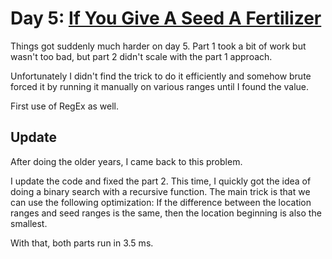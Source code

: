 # Day 5: [If You Give A Seed A Fertilizer](https://adventofcode.com/2023/day/5)

Things got suddenly much harder on day 5. Part 1 took a bit of work but wasn't too bad, but part 2 didn't scale with the part 1 approach.

Unfortunately I didn't find the trick to do it efficiently and somehow brute forced it by running it manually on various ranges until I found the value.

First use of RegEx as well.

## Update

After doing the older years, I came back to this problem.

I update the code and fixed the part 2. This time, I quickly got the idea of doing a binary search with a recursive function. The main trick is that we can use the following optimization: If the difference between the location ranges and seed ranges is the same, then the location beginning is also the smallest.

With that, both parts run in 3.5 ms.